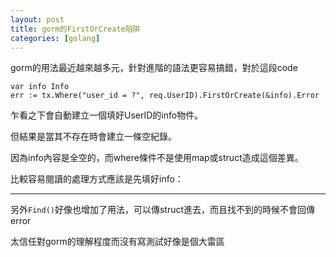 ```yaml
---
layout: post
title: gorm的FirstOrCreate陷阱
categories: [golang]
---
```


gorm的用法最近越來越多元，針對進階的語法更容易搞錯，對於這段code

```
var info Info
err := tx.Where("user_id = ?", req.UserID).FirstOrCreate(&info).Error
```

乍看之下會自動建立一個填好UserID的info物件。

但結果是當其不存在時會建立一條空紀錄。

因為info內容是全空的，而where條件不是使用map或struct造成這個差異。

比較容易閱讀的處理方式應該是先填好info：

---

另外`Find()`好像也增加了用法，可以傳struct進去，而且找不到的時候不會回傳error

太信任對gorm的理解程度而沒有寫測試好像是個大雷區

